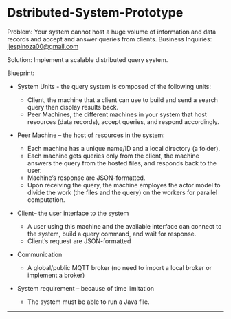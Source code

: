 # Dstributed-System-Prototype


Problem: Your system cannot host a huge volume of information and data records and accept and answer queries from clients. 
Business Inquiries: ijespinoza00@gmail.com

Solution: Implement a scalable distributed query system.

Blueprint: 
       
- System Units - the query system is composed of the following units:  
    - Client, the machine that a client can use to build and send a search query then display results back. 
    - Peer Machines, the different machines in your system that host resources (data records), accept queries, and 
      respond accordingly.

- Peer Machine – the host of resources in the system: 
    - Each machine has a unique name/ID and a local directory (a folder). 
    - Each machine gets queries only from the client, the machine answers the query from the hosted files, and 
      responds back to the user. 
    - Machine’s response are JSON-formatted. 
    - Upon receiving the query, the machine employes the actor model to divide the work (the files and the 
      query) on the workers for parallel computation.  

- Client– the user interface to the system 
    - A user using this machine and the available interface can connect to the system, build a query command, and 
      wait for response. 
    - Client’s request are JSON-formatted 

- Communication
    - A global/public MQTT broker (no need to import a local broker or implement a broker) 

- System requirement – because of time limitation  
    - The system must be able to run a Java file. 

------------------------------------------------------------------------------------------------------------------------------------





